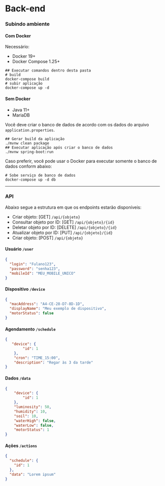 # Back-end

### Subindo ambiente

#### Com Docker

Necessário:

- Docker 19+
- Docker Compose 1.25+

```shell script
## Executar comandos dentro desta pasta
# build
docker-compose build
# subir aplicação
docker-compose up -d
```

#### Sem Docker 

- Java 11+
- MariaDB

Você deve criar o banco de dados de acordo com os dados do arquivo `application.properties`.

```shell script
## Gerar build da aplicação
./mvnw clean package
## Executar aplicação após criar o banco de dados
./mvnw spring-boot:run
```

Caso preferir, você pode usar o Docker para executar somente o banco de dados conform abaixo:

```shell script
# Sobe serviço de banco de dados
docker-compose up -d db
```

-------

### API

Abaixo segue a estrutura em que os endpoints estarão disponíveis:

- Criar objeto: [GET] `/api/{objeto}`
- Consultar objeto por ID: [GET] `/api/{objeto}/{id}`
- Deletar objeto por ID: [DELETE] `/api/{objeto}/{id}`
- Atualizar objeto por ID: [PUT] `/api/{objeto}/{id}`
- Criar objeto: [POST] `/api/{objeto}`


#### Usuário `/user`

```json
{
  "login": "Fulano123",
  "password": "senha123",
  "mobileId": "MEU_MOBILE_UNICO"
} 
```

#### Dispositivo `/device`

```json
{
  "macAddress": "A4-CE-28-D7-8D-1D",
  "displayName": "Meu exemplo de dispositivo",
  "motorStatus": false
} 
```

#### Agendamento `/schedule`

```json
{
   "device": {
        "id": 1
    },
    "cron": "TIME_15:00",
    "description": "Regar às 3 da tarde"
} 
```

#### Dados `/data`

```json
{
    "device": {
        "id": 1
    },
    "luminosity": 50,
    "humidity": 10,
    "soil": 10,
    "waterHigh": false,
    "waterLow": false,
    "motorStatus": 1
}
```

#### Ações `/actions`
```json
{
  "schedule": {
    "id": 1
  },
  "data": "Lorem ipsum"
}
```

